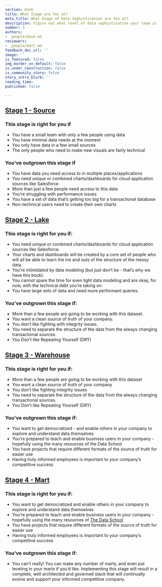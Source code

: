 ```yaml
---
section: book
title: What Stage are You at?
meta_title: What Stage of Data Sophistication are You at?
description: Figure out what level of data sophistication your team is at.
number: 3
authors:
- _people/dave.md
reviewers:
- _people/matt.md
feedback_doc_url: ''
image: ''
is_featured: false
img_border_on_default: false
is_under_construction: false
is_community_story: false
story_intro_blurb: ''
reading_time: 
published: false

---
```

## [Stage 1 - Source](https://dataschool.com/data-governance/source-data-tools/)

### This stage is right for you if

* You have a small team with only a few people using data
* You have minimal data needs at the moment
* You only have data in a few small sources
* The only people who need to make new visuals are fairly technical

### You’ve outgrown this stage if

* You have data you need access to in multiple places/applications
* You need unique or combined charts/dashboards for cloud application sources like Salesforce
* More than just a few people need access to this data
* You’re struggling with performance issues
* You have a set of data that’s getting too big for a transactional database
* Non-technical users need to create their own charts

## [Stage 2 - Lake](https://dataschool.com/data-governance/why-build-a-data-lake/)

### This stage is right for you if:

* You need unique or combined charts/dashboards for cloud application sources like Salesforce.
* Your charts and dashboards will be created by a core set of people who will all be able to learn the ins and outs of the structure of the messy data.
* You’re intimidated by data modeling (but just don’t be - that’s why we have this book).
* You cannot spare the time for even light data modeling and are okay, for now, with the technical debt you’re taking on.
* You have large sets of data and need more performant queries.

### You’ve outgrown this stage if:

* More than a few people are going to be working with this dataset.
* You want a clean source of truth of your company.
* You don’t like fighting with integrity issues.
* You need to separate the structure of the data from the always changing transactional sources.
* You Don’t like Repeating Yourself (DRY)

## [Stage 3 - Warehouse](https://dataschool.com/data-governance/why-build-a-data-warehouse/)

### This stage is right for you if:

* More than a few people are going to be working with this dataset
* You want a clean source of truth of your company
* You don’t like fighting integrity issues
* You need to separate the structure of the data from the always changing transactional sources.
* You Don’t like Repeating Yourself (DRY)

### You’ve outgrown this stage if:

* You want to get democratized - and enable others in your company to explore and understand data themselves
* You’re prepared to teach and enable business users in your company - hopefully using the many resources of the Data School
* You have projects that require different formats of the source of truth for easier use
* Having truly informed employees is important to your company’s competitive success

## [Stage 4 - Mart](https://dataschool.com/data-governance/why-build-data-marts/)

### This stage is right for you if:

* You want to get democratized and enable others in your company to explore and understand data themselves
* You’re prepared to teach and enable business users in your company - hopefully using the many resources of [The Data School](https://dataschool.com/)
* You have projects that require different formats of the source of truth for easier use
* Having truly informed employees is important to your company’s competitive success

### You’ve outgrown this stage if:

* You can’t really! You can make any number of marts, and even put leveling in your marts if you’d like. Implementing this stage will result in a complete, well architected and governed stack that will continually evolve and support your informed competitive company.